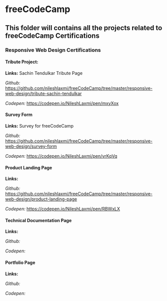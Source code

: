 # freeCodeCamp

## This folder will contains all the projects related to freeCodeCamp Certifications

### Responsive Web Design Certifications
#### Tribute Project: 
**Links:** Sachin Tendulkar Tribute Page

*Github:* https://github.com/nileshlaxmi/freeCodeCamp/tree/master/responsive-web-design/tribute-sachin-tendulkar

*Codepen:* https://codepen.io/NileshLaxmi/pen/mxyXox

#### Survey Form
**Links:** Survey for freeCodeCamp

*Github:* https://github.com/nileshlaxmi/freeCodeCamp/tree/master/responsive-web-design/survey-form

*Codepen:* https://codepen.io/NileshLaxmi/pen/vrKqVq

#### Product Landing Page
**Links:** 

*Github:* https://github.com/nileshlaxmi/freeCodeCamp/tree/master/responsive-web-design/product-landing-page

*Codepen:* https://codepen.io/NileshLaxmi/pen/RBWxLX

#### Technical Documentation Page
**Links:** 

*Github:*

*Codepen:*

#### Portfolio Page
**Links:** 

*Github:*

*Codepen:*